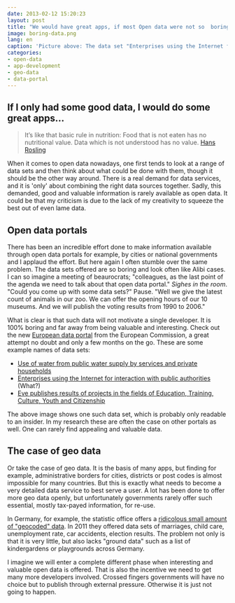 ```yaml
---
date: 2013-02-12 15:20:23
layout: post
title: "We would have great apps, if most Open data were not so  boring"
image: boring-data.png
lang: en
caption: 'Picture above: The data set "Enterprises using the Internet for interaction with public authorities" from the EU Data portal'
categories:
- open-data
- app-development
- geo-data
- data-portal
---
```


## If I only had some good data, I would do some great apps...

> It’s like that basic rule in nutrition: Food that is not eaten has no nutritional value. Data which is not understood has no value. [Hans Rosling](http://blog.okfn.org/2013/01/21/carbon-dioxide-data-is-not-on-the-worlds-dashboard-says-hans-rosling/)

When it comes to open data nowadays, one first tends to look at a range of data sets and then think about what could be done with them, though it should be the other way around. There is a real demand for data services, and it is 'only' about combining the right data sources together. Sadly, this  demanded, good and valuable information is rarely available as open data. It could be that my criticism is due to the lack of my creativity to squeeze the best out of even lame data. 

## Open data portals 

There has been an incredible effort done to make information available through open data portals for example, by cities or national governments and I applaud the effort. But here again I often stumble over the same problem. The data sets offered are so boring and look often like Alibi cases. I can so imagine a meeting of beaurocrats; "colleagues, as the last point of the agenda we need to talk about that open data portal." *Sighes in the room*. "Could you come up with some data sets?" Pause. "Well we give the latest count of animals in our zoo. We can offer the opening hours of our 10 museums. And we will publish the voting results from 1990 to 2006." 

What is clear is that such data will not motivate a single developer. It is 100% boring and far away from being valuable and interesting. Check out the new [European data portal](http://open-data.europa.eu/open-data/) from the European Commission, a great attempt no doubt and only a few months on the go. These are some example names of data sets:

- [Use of water from public water supply by services and private households](http://open-data.europa.eu/open-data/data/dataset/icEM3C9LhEBR3H27y5iyAw)
- [Enterprises using the Internet for interaction with public authorities](http://open-data.europa.eu/open-data/data/dataset/nqb0UGfqqgd3g19oIDHaA) (What?)
- [Eve publishes results of projects in the fields of Education, Training, Culture, Youth and Citizenship](http://open-data.europa.eu/open-data/data/dataset/eve--results-of-projects-in-the-fields-of-education-training-culture-youth-and-citizenship)

The above image shows one such data set, which is probably only readable to an insider. In my research these are often the case on other portals as well. One can rarely find appealing and valuable data. 

## The case of geo data
Or take the case of geo data. It is the basis of many apps, but finding for example, administrative borders for cities, districts or post codes is almost impossible for many countries. But this is exactly what needs to become a very detailed data service to best serve a user. A lot has been done to offer more geo data openly, but unfortunately governments rarely offer such essential, mostly tax-payed information, for re-use. 

In Germany, for example, the statistic office offers a [ridicolous small amount of "geocoded" data](https://www.regionalstatistik.de/genesis/online/logon). In 2011 they offered data sets of marriages, child care, unemployment rate, car accidents, election results. The problem not only is that it is very little, but also lacks "ground data" such as a list of kindergardens or playgrounds across Germany.  

I imagine we will enter a complete different phase when interesting and valuable open data is offered. That is also the incentive we need to get many more developers involved. Crossed fingers governments will have no choice but to publish through external pressure. Otherwise it is just not going to happen.
